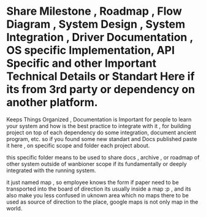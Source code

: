 # Share Milestone , Roadmap , Flow Diagram , System Design , System Integration , Driver Documentation , OS specific Implementation, API Specific and other Important Technical Details or Standart Here if its from 3rd party or dependency on another platform.

Keeps Things Organized , Documentation is Important for people to learn your system and how is the best practice to integrate with it , for building project on top of each dependency do some integration, document ancient program, etc. so if you found some new standart and Docs published paste it here , on specific scope and folder each project about.

this specific folder means to be used to share docs , archive , or roadmap of other system outside of wanbioner scope if its fundamentally or deeply integrated with the running system.

it just named map , so employee knows the form if paper need to be transported into the board of direction its usually inside a map :p , and its also make you less confused in uknown area which no maps there to be used as source of direction to the place, google maps is not only map in the world.